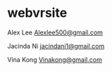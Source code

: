# webvrsite

Alex Lee
Alexlee500@gmail.com

Jacinda Ni
jacindani1@gmail.com

Vina Kong
Vinakong@gmail.com

